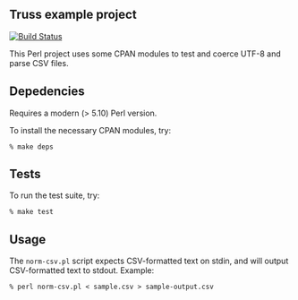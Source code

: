 Truss example project
----------------------

[![Build Status](https://travis-ci.org/karpet/truss-works-example.svg?branch=master)](https://travis-ci.org/karpet/truss-works-example)

This Perl project uses some CPAN modules to test and coerce UTF-8 and parse CSV files.

## Depedencies

Requires a modern (> 5.10) Perl version.

To install the necessary CPAN modules, try:

```
% make deps
```

## Tests

To run the test suite, try:

```
% make test
```

## Usage

The `norm-csv.pl` script expects CSV-formatted text on stdin, and will output
CSV-formatted text to stdout. Example:

```
% perl norm-csv.pl < sample.csv > sample-output.csv
```
